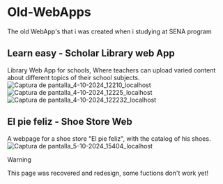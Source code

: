# Old-WebApps
The old WebApp's that i was created when i studying at SENA program

## Learn easy - Scholar Library web App
Library Web App for schools, Where teachers can upload varied content about different topics of their school subjects.
![Captura de pantalla_4-10-2024_12210_localhost](https://github.com/user-attachments/assets/700389c0-cb8d-48a6-8851-7d4d72dd014b)
![Captura de pantalla_4-10-2024_12225_localhost](https://github.com/user-attachments/assets/5e577d17-0270-4028-b7e5-6e39911528f3)
![Captura de pantalla_4-10-2024_122232_localhost](https://github.com/user-attachments/assets/31cada42-5850-47c8-a5af-55df6e757c10)

## El pie feliz - Shoe Store Web
A webpage for a shoe store "El pie feliz", with the catalog of his shoes.
![Captura de pantalla_5-10-2024_15404_localhost](https://github.com/user-attachments/assets/4227d292-2b26-4c75-9cec-165035d2e7dd)
>[!WARNING]
>This page was recovered and redesign, some fuctions don't work yet!
